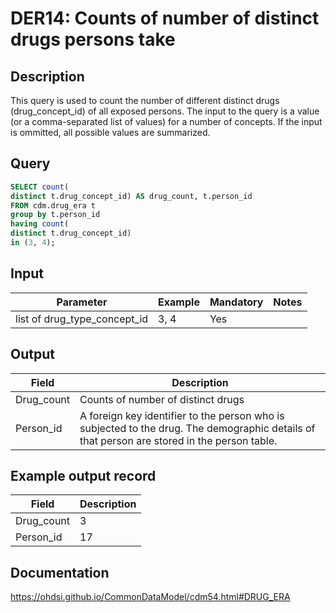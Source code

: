 <!---
Group:drug era
Name:DER14 Counts of number of distinct drugs persons take
Author: Alberto Labarga
CDM Version: 5.4
-->

# DER14: Counts of number of distinct drugs persons take

## Description
This query is used to count the number of different distinct drugs (drug_concept_id) of all exposed persons. The input to the query is a value (or a comma-separated list of values) for a number of concepts. If the input is ommitted, all possible values are summarized.

## Query
```sql
SELECT count(
distinct t.drug_concept_id) AS drug_count, t.person_id
FROM cdm.drug_era t
group by t.person_id
having count(
distinct t.drug_concept_id)
in (3, 4);
```

## Input

|  Parameter |  Example |  Mandatory |  Notes |
| --- | --- | --- | --- |
| list of drug_type_concept_id | 3, 4 | Yes |   |

## Output

|  Field |  Description |
| --- | --- |
| Drug_count | Counts of number of distinct drugs |
| Person_id | A foreign key identifier to the person who is subjected to the drug. The demographic details of that person are stored in the person table. |

## Example output record

|  Field |  Description |
| --- | --- |
| Drug_count | 3 |
| Person_id | 17 |

## Documentation
https://ohdsi.github.io/CommonDataModel/cdm54.html#DRUG_ERA
